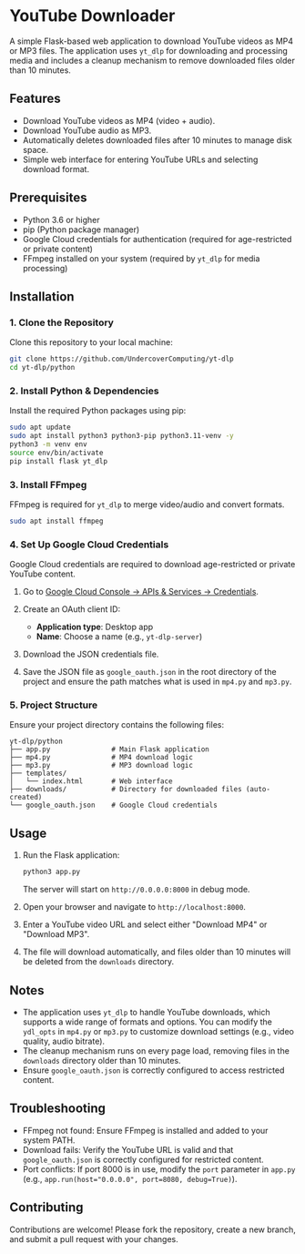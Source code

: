 # YouTube Downloader

A simple Flask-based web application to download YouTube videos as MP4 or MP3 files. The application uses `yt_dlp` for downloading and processing media and includes a cleanup mechanism to remove downloaded files older than 10 minutes.

## Features

* Download YouTube videos as MP4 (video + audio).
* Download YouTube audio as MP3.
* Automatically deletes downloaded files after 10 minutes to manage disk space.
* Simple web interface for entering YouTube URLs and selecting download format.

## Prerequisites

* Python 3.6 or higher
* pip (Python package manager)
* Google Cloud credentials for authentication (required for age-restricted or private content)
* FFmpeg installed on your system (required by `yt_dlp` for media processing)

## Installation

### 1. Clone the Repository

Clone this repository to your local machine:

```bash
git clone https://github.com/UndercoverComputing/yt-dlp
cd yt-dlp/python
```

### 2. Install Python & Dependencies

Install the required Python packages using pip:

```bash
sudo apt update
sudo apt install python3 python3-pip python3.11-venv -y 
python3 -m venv env
source env/bin/activate
pip install flask yt_dlp
```

### 3. Install FFmpeg

FFmpeg is required for `yt_dlp` to merge video/audio and convert formats.

```bash
sudo apt install ffmpeg
```

### 4. Set Up Google Cloud Credentials

Google Cloud credentials are required to download age-restricted or private YouTube content.

1. Go to [Google Cloud Console → APIs & Services → Credentials](https://console.cloud.google.com/apis/credentials).
2. Create an OAuth client ID:

   * **Application type**: Desktop app
   * **Name**: Choose a name (e.g., `yt-dlp-server`)
3. Download the JSON credentials file.
4. Save the JSON file as `google_oauth.json` in the root directory of the project and ensure the path matches what is used in `mp4.py` and `mp3.py`.

### 5. Project Structure

Ensure your project directory contains the following files:

```
yt-dlp/python
├── app.py               # Main Flask application
├── mp4.py               # MP4 download logic
├── mp3.py               # MP3 download logic
├── templates/
│   └── index.html       # Web interface
├── downloads/           # Directory for downloaded files (auto-created)
└── google_oauth.json    # Google Cloud credentials
```

## Usage

1. Run the Flask application:

   ```bash
   python3 app.py
   ```

   The server will start on `http://0.0.0.0:8000` in debug mode.

2. Open your browser and navigate to `http://localhost:8000`.

3. Enter a YouTube video URL and select either "Download MP4" or "Download MP3".

4. The file will download automatically, and files older than 10 minutes will be deleted from the `downloads` directory.

## Notes

* The application uses `yt_dlp` to handle YouTube downloads, which supports a wide range of formats and options. You can modify the `ydl_opts` in `mp4.py` or `mp3.py` to customize download settings (e.g., video quality, audio bitrate).
* The cleanup mechanism runs on every page load, removing files in the `downloads` directory older than 10 minutes.
* Ensure `google_oauth.json` is correctly configured to access restricted content.

## Troubleshooting

* FFmpeg not found: Ensure FFmpeg is installed and added to your system PATH.
* Download fails: Verify the YouTube URL is valid and that `google_oauth.json` is correctly configured for restricted content.
* Port conflicts: If port 8000 is in use, modify the `port` parameter in `app.py` (e.g., `app.run(host="0.0.0.0", port=8080, debug=True)`).

## Contributing

Contributions are welcome! Please fork the repository, create a new branch, and submit a pull request with your changes.
